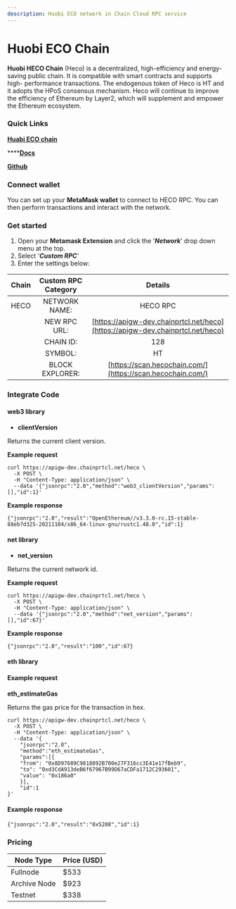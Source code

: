 ```yaml
---
description: Huobi ECO network in Chain Cloud RPC service
---
```


# Huobi ECO Chain

**Huobi HECO Chain** (Heco) is a decentralized, high-efficiency and energy-saving public chain. It is compatible with smart contracts and supports high- performance transactions. The endogenous token of Heco is HT and it adopts the HPoS consensus mechanism. Heco will continue to improve the efficiency of Ethereum by Layer2, which will supplement and empower the Ethereum ecosystem.

### **Quick Links**[​](https://docs.chain.com/docs/cloud/supported-chains/huobi/#quick-links) <a href="#quick-links" id="quick-links"></a>

****[**Huabi ECO chain**](https://www.hecochain.com/en-us/)****

****[**Docs**](https://docs.hecochain.com/#/)**​**

****[**Github**](https://github.com/stars-labs/)****

### Connect wallet[​](https://docs.chain.com/docs/cloud/supported-chains/huobi/#connect-wallet) <a href="#connect-wallet" id="connect-wallet"></a>

You can set up your **MetaMask wallet** to connect to HECO RPC. You can then perform transactions and interact with the network.

### Get started[​](https://docs.chain.com/docs/cloud/supported-chains/huobi/#get-started) <a href="#get-started" id="get-started"></a>

1. Open your **Metamask Extension** and click the '_**Network**_' drop down menu at the top.
2. Select '_**Custom RPC**_'
3. Enter the settings below:

| Chain | Custom RPC Category |                                    Details                                     |
| :---: | :-----------------: | :----------------------------------------------------------------------------: |
| HECO  |    NETWORK NAME:    |                                    HECO RPC                                    |
|       |    NEW RPC URL:     | [https://apigw-dev.chainprtcl.net/heco](https://apigw-dev.chainprtcl.net/heco) |
|       |      CHAIN ID:      |                                      128                                       |
|       |       SYMBOL:       |                                       HT                                       |
|       |   BLOCK EXPLORER:   |           [https://scan.hecochain.com/](https://scan.hecochain.com/)           |

### Integrate Code[​](https://docs.chain.com/docs/cloud/supported-chains/huobi/#gnosis-1) <a href="#gnosis-1" id="gnosis-1"></a>

#### web3 library[​](https://docs.chain.com/docs/cloud/supported-chains/huobi/#web3-library) <a href="#web3-library" id="web3-library"></a>

* **clientVersion**

Returns the current client version.

**Example request**[**​**](https://docs.chain.com/docs/cloud/supported-chains/huobi/#example-request)

```
curl https://apigw-dev.chainprtcl.net/heco \
  -X POST \
  -H "Content-Type: application/json" \
  --data '{"jsonrpc":"2.0","method":"web3_clientVersion","params":[],"id":1}'
```

**Example response**[**​**](https://docs.chain.com/docs/cloud/supported-chains/huobi/#example-response)

```
{"jsonrpc":"2.0","result":"OpenEthereum//v3.3.0-rc.15-stable-88eb7d325-20211104/x86_64-linux-gnu/rustc1.48.0","id":1}
```

#### net library[​](https://docs.chain.com/docs/cloud/supported-chains/huobi/#net-library) <a href="#net-library" id="net-library"></a>

* **net\_version**

Returns the current network id.

**Example request**[**​**](https://docs.chain.com/docs/cloud/supported-chains/huobi/#example-request-1)

```
curl https://apigw-dev.chainprtcl.net/heco \
  -X POST \
  -H "Content-Type: application/json" \
  --data '{"jsonrpc":"2.0","method":"net_version","params":[],"id":67}'
```

**Example response**[**​**](https://docs.chain.com/docs/cloud/supported-chains/huobi/#example-response-1)

```
{"jsonrpc":"2.0","result":"100","id":67}
```

#### eth library[​](https://docs.chain.com/docs/cloud/supported-chains/huobi/#eth-library) <a href="#eth-library" id="eth-library"></a>

#### Example request[​](https://docs.chain.com/docs/cloud/supported-chains/huobi/#example-request-2) <a href="#example-request-2" id="example-request-2"></a>

**eth\_estimateGas**

Returns the gas price for the transaction in hex.

```
curl https://apigw-dev.chainprtcl.net/heco \
  -X POST \
  -H "Content-Type: application/json" \
  --data '{
    "jsonrpc":"2.0",
    "method":"eth_estimateGas",
    "params":[{
    "from": "0x8D97689C9818892B700e27F316cc3E41e17fBeb9",
    "to": "0xd3CdA913deB6f67967B99D67aCDFa1712C293601",
    "value": "0x186a0"
    }],
    "id":1
}'
```

#### Example response[​](https://docs.chain.com/docs/cloud/supported-chains/huobi/#example-response-2) <a href="#example-response-2" id="example-response-2"></a>

```
{"jsonrpc":"2.0","result":"0x5208","id":1}
```

### Pricing[​](https://docs.chain.com/docs/cloud/supported-chains/huobi/#pricing) <a href="#pricing" id="pricing"></a>

| Node Type             | Price (USD)          |
| --------------------- | ---------------------|
| Fullnode              | $533                 |
| Archive Node          | $923                 |
| Testnet               | $338                 |